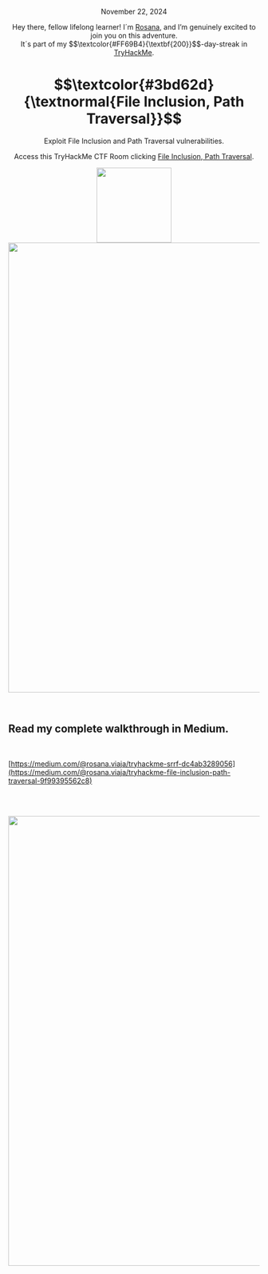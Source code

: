 <p align="center">November 22, 2024</p>
<p align="center">Hey there, fellow lifelong learner! I´m <a href="https://www.linkedin.com/in/rosanafssantos/">Rosana</a>, and I’m genuinely excited to join you on this adventure.<br>
It´s part of my $$\textcolor{#FF69B4}{\textbf{200}}$$-day-streak in  <a href="https://tryhackme.com/r/hacktivities">TryHackMe</a>.</p>

<h1 align="center">
  $$\textcolor{#3bd62d}{\textnormal{File Inclusion, Path Traversal}}$$
</h1>
<p align="center">Exploit File Inclusion and Path Traversal vulnerabilities.</p>
<p align="center">Access this TryHackMe CTF Room clicking <a href="https://tryhackme.com/r/room/filepathtraversal">File Inclusion, Path Traversal</a>.</p>
                                                              
<p align="center">
  <img height="150px" hspace="20" src="https://github.com/user-attachments/assets/03387956-c000-4883-b1fc-915404eb42d5">
  <img width="900px" src="https://github.com/user-attachments/assets/5bf81723-193e-4b53-bd41-646bb53044a4">
</p>

<br>

<h2>Read my complete walkthrough in Medium.</h2>
<br>

[https://medium.com/@rosana.viaja/tryhackme-srrf-dc4ab3289056](https://medium.com/@rosana.viaja/tryhackme-file-inclusion-path-traversal-9f99395562c8)

<br>
<br>

<p align="center"> <img width="900px" src="https://github.com/user-attachments/assets/d517e5b9-02a5-4e5c-8305-97b8db414343"></p>
